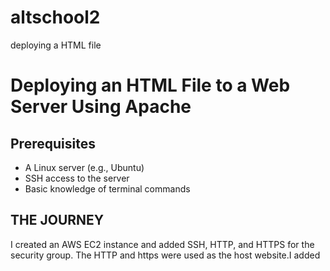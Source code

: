 # altschool2
deploying a HTML file
# Deploying an HTML File to a Web Server Using Apache

## Prerequisites
- A Linux server (e.g., Ubuntu)
- SSH access to the server
- Basic knowledge of terminal commands

## THE JOURNEY
I created an AWS EC2 instance and added SSH, HTTP, and HTTPS for the security group. The HTTP and https were used as the host website.I added  
